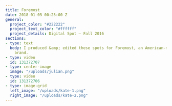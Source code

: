 ```yaml
---
title: Foremost
date: 2018-01-05 00:25:00 Z
general:
  project_color: "#222222"
  project_text_color: "#ffffff"
  project_details: Digital Spot – Fall 2016
sections:
- type: text
  body: I produced &amp; edited these spots for Foremost, an American-made clothing
    brand.
- type: video
  id: 131372707
- type: center-image
  image: "/uploads/julian.png"
- type: video
  id: 131372706
- type: image-grid
  left_image: "/uploads/kate-1.png"
  right_image: "/uploads/kate-2.png"
---
```


